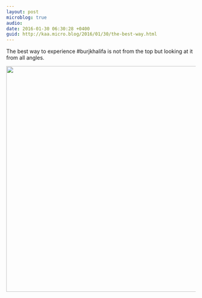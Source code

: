 ```yaml
---
layout: post
microblog: true
audio: 
date: 2016-01-30 06:30:28 +0400
guid: http://kaa.micro.blog/2016/01/30/the-best-way.html
---
```

The best way to experience #burjkhalifa is not from the top but looking at it from all angles.

<img src="https://www.kaa.bz/uploads/2018/969902dc18.jpg" width="600" height="600" />
